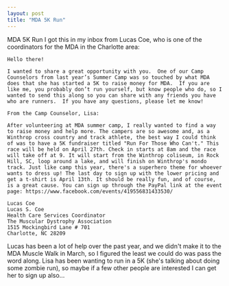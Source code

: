 ```yaml
---
layout: post
title: "MDA 5K Run"
---
```


MDA 5K Run
I got this in my inbox from Lucas Coe, who is one of the coordinators for the MDA in the Charlotte area:

~~~~~
Hello there!

I wanted to share a great opportunity with you.  One of our Camp Counselors from last year’s Summer Camp was so touched by what MDA does that she has started a 5K to raise money for MDA.  If you are like me, you probably don’t run yourself, but know people who do, so I wanted to send this along so you can share with any friends you have who are runners.  If you have any questions, please let me know!

From the Camp Counselor, Lisa:

After volunteering at MDA summer camp, I really wanted to find a way to raise money and help more. The campers are so awesome and, as a Winthrop cross country and track athlete, the best way I could think of was to have a 5K fundraiser titled "Run For Those Who Can't." This race will be held on April 27th. Check in starts at 8am and the race will take off at 9. It will start from the Winthrop coliseum, in Rock Hill, SC, loop around a lake, and will finish on Winthrop's mondo track. Just like camp this year, there's a superhero theme for whoever wants to dress up! The last day to sign up with the lower pricing and get a t-shirt is April 13th. It should be really fun, and of course, is a great cause. You can sign up through the PayPal link at the event page: https://www.facebook.com/events/419556831433530/

Lucas Coe
Lucas S. Coe
Health Care Services Coordinator
The Muscular Dystrophy Association
1515 Mockingbird Lane # 701
Charlotte, NC 28209
~~~~~

Lucas has been a lot of help over the past year, and we didn't make it to the MDA Muscle Walk in March, so I figured the least we could do was pass the word along. Lisa has been wanting to run in a 5K (she's talking about doing some zombie run), so maybe if a few other people are interested I can get her to sign up also...

